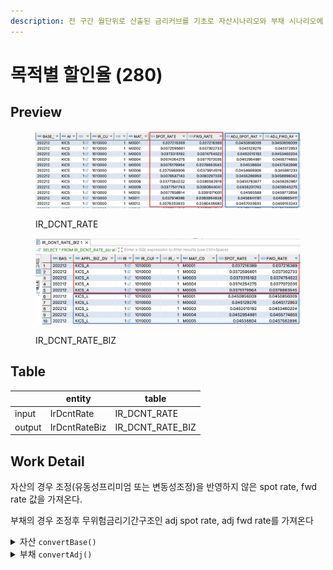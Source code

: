 ```yaml
---
description: 전 구간 월단위로 산출된 금리커브를 기초로 자산시나리오와 부채 시나리오에 따라 조정여부가 상이하므로 구분하여 적재.
---
```


# 목적별 할인율 (280)

## Preview

<figure><img src="../../../../.gitbook/assets/image (80).png" alt=""><figcaption><p>IR_DCNT_RATE</p></figcaption></figure>

<figure><img src="../../../../.gitbook/assets/image (64).png" alt=""><figcaption><p>IR_DCNT_RATE_BIZ</p></figcaption></figure>

## Table&#x20;

<table data-view="cards"><thead><tr><th></th><th>entity</th><th>table</th></tr></thead><tbody><tr><td>input</td><td>IrDcntRate</td><td>IR_DCNT_RATE</td></tr><tr><td>output</td><td>IrDcntRateBiz</td><td>IR_DCNT_RATE_BIZ</td></tr></tbody></table>



## Work Detail

자산의 경우 조정(유동성프리미엄 또는 변동성조정)을 반영하지 않은 spot rate, fwd rate 값을 가져온다.&#x20;

부채의 경우 조정후 무위험금리기간구조인 adj spot rate, adj fwd rate를 가져온다





<details>

<summary>자산 <code>convertBase()</code></summary>

```java
public IrDcntRateBiz convertBase() {
  
  IrDcntRateBiz baseDcnt = new IrDcntRateBiz();
  
  baseDcnt.setBaseYymm(this.baseYymm);		
  baseDcnt.setApplBizDv(this.applBizDv + "_A");
  baseDcnt.setIrCurveNm(this.irCurveNm);
  baseDcnt.setIrCurve(this.irCurve);
  baseDcnt.setIrCurveSceNo(this.irCurveSceNo);		
  baseDcnt.setMatCd(this.matCd);			
  baseDcnt.setSpotRate(this.spotRate);
  baseDcnt.setFwdRate(this.fwdRate);
  baseDcnt.setModifiedBy("GESG_" + this.getClass().getSimpleName());
  baseDcnt.setUpdateDate(LocalDateTime.now());
  
  return baseDcnt;
}
```

</details>

<details>

<summary>부채 <code>convertAdj()</code></summary>

```java
public IrDcntRateBiz convertAdj() {
  
  IrDcntRateBiz adjDcnt = new IrDcntRateBiz();
  
  adjDcnt.setBaseYymm(this.baseYymm);		
  adjDcnt.setApplBizDv(this.applBizDv  + "_L");
  adjDcnt.setIrCurveNm(this.irCurveNm);
  adjDcnt.setIrCurve(this.irCurve);
  adjDcnt.setIrCurveSceNo(this.irCurveSceNo);
  adjDcnt.setMatCd(this.matCd);			
  adjDcnt.setSpotRate(this.adjSpotRate);
  adjDcnt.setFwdRate(this.adjFwdRate);
  adjDcnt.setModifiedBy("GESG_" + this.getClass().getSimpleName());
  adjDcnt.setUpdateDate(LocalDateTime.now());
  
  return adjDcnt;
}
```

</details>

